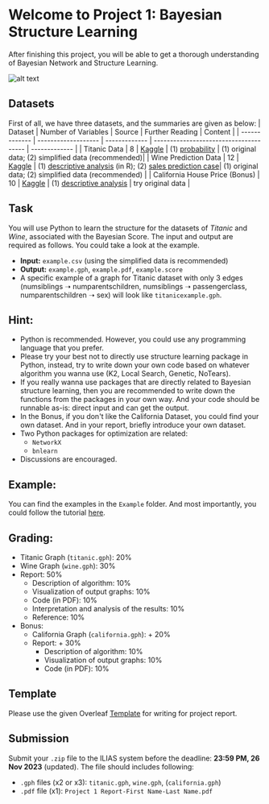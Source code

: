 # Welcome to Project 1: Bayesian Structure Learning 

After finishing this project, you will be able to get a thorough understanding of Bayesian Network and Structure Learning.

![alt text](https://github.com/bonaldli/DMU-Uni-Koeln/blob/main/Project%201/intro.png?raw=true)

## Datasets
First of all, we have three datasets, and the summaries are given as below:
| Dataset  | Number of Variables | Source | Further Reading | Content |
| ------------- | ------------------- | ------------- | -------------------------------------- | ------------- |
| Titanic Data | 8 | [Kaggle](https://www.kaggle.com/c/titanic) | (1) [probability](https://web.stanford.edu/class/archive/cs/cs109/cs109.1166/problem12.html) | (1) original data; (2) simplified data (recommended)|
| Wine Prediction Data | 12 | [Kaggle](https://www.kaggle.com/datasets/dropout/winequalityred) |  (1) [descriptive analysis](https://rpubs.com/Hpolhe/950288) (in R); (2) [sales prediction case](https://rstudio-pubs-static.s3.amazonaws.com/840867_cdbf78a38ded4b10be5af93271ee7593.html#DATA_EXPLORATION)| (1) original data; (2) simplified data (recommended) |
| California House Price (Bonus) | 10 | [Kaggle](https://www.kaggle.com/datasets/camnugent/california-housing-prices) | (1) [descriptive analysis](https://inria.github.io/scikit-learn-mooc/python_scripts/datasets_california_housing.html) | try original data |

## Task
You will use Python to learn the structure for the datasets of _Titanic_ and _Wine_, associated with the Bayesian Score. The input and output are required as follows. You could take a look at the example.
- **Input:** `example.csv` (using the simplified data is recommended)
- **Output:** `example.gph`, `example.pdf`, `example.score`
- A specific example of a graph for Titanic dataset with only 3 edges (numsiblings ➝ numparentschildren, numsiblings ➝ passengerclass, numparentschildren ➝ sex) will look like `titanicexample.gph`.

## Hint:
- Python is recommended. However, you could use any programming language that you prefer. 
- Please try your best not to directly use structure learning package in Python, instead, try to write down your own code based on whatever algorithm you wanna use (K2, Local Search, Genetic, NoTears).
- If you really wanna use packages that are directly related to Bayesian structure learning, then you are recommended to write down the functions from the packages in your own way. And your code should be runnable as-is: direct input and can get the output.
- In the Bonus, if you don't like the California Dataset, you could find your own dataset. And in your report, briefly introduce your own dataset.
- Two Python packages for optimization are related:
  - `NetworkX`
  - `bnlearn`
- Discussions are encouraged.

## Example:
You can find the examples in the `Example` folder. And most importantly, you could follow the tutorial [here](https://github.com/bonaldli/DMU-Uni-Koeln/blob/main/Project%201/Example/A%20Step-by-Step%20Guide%20in%20detecting%20causal%20relationships%20using%20Bayesian%20Structure%20Learning%20in%20Python.pdf).

## Grading:
- Titanic Graph (`titanic.gph`): 20%
- Wine Graph (`wine.gph`): 30%
- Report: 50%
  - Description of algorithm: 10%
  - Visualization of output graphs: 10%
  - Code (in PDF): 10%
  - Interpretation and analysis of the results: 10%
  - Reference: 10%
- Bonus:
  - California Graph (`california.gph`): + 20%
  - Report: + 30%
    - Description of algorithm: 10%
    - Visualization of output graphs: 10%
    - Code (in PDF): 10%

## Template
Please use the given Overleaf [Template](https://www.overleaf.com/read/fqpyqzzjvfzy) for writing for project report.

## Submission
Submit your `.zip` file to the ILIAS system before the deadline: **23:59 PM, 26 Nov 2023** (updated). The file should includes following:
- `.gph` files (x2 or x3): `titanic.gph`, `wine.gph`, (`california.gph`)
- `.pdf` file (x1): `Project 1 Report-First Name-Last Name.pdf`
